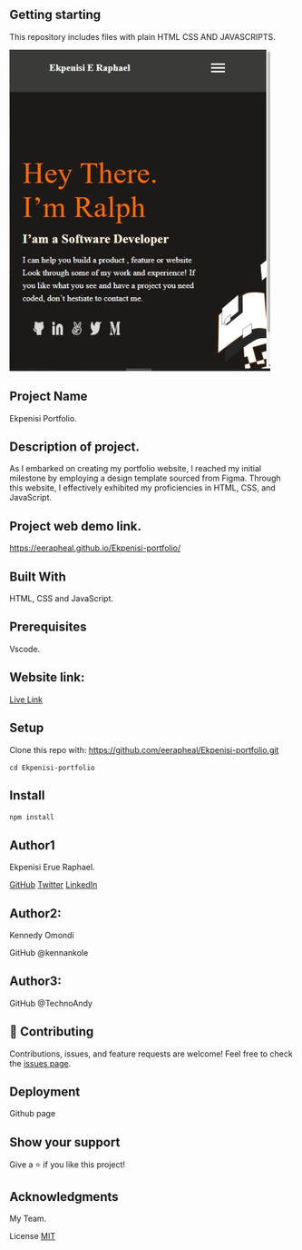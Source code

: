 ## Getting starting
This repository includes files with plain HTML CSS AND JAVASCRIPTS.

![](./images/WhatsApp%20Image%202022-08-18%20at%206.32.03%20AM.jpeg)
## Project Name
Ekpenisi Portfolio.

## Description of project.
As I embarked on creating my portfolio website, I reached my initial milestone by employing a design template sourced from Figma. Through this website, I effectively exhibited my proficiencies in HTML, CSS, and JavaScript.

## Project web demo link.
https://eerapheal.github.io/Ekpenisi-portfolio/

## Built With
HTML, CSS and JavaScript.

## Prerequisites
Vscode.

## Website link: 
[Live Link](https://eerapheal.github.io/Ekpenisi-portfolio/)

## Setup
Clone this repo with:
https://github.com/eerapheal/Ekpenisi-portfolio.git

```
cd Ekpenisi-portfolio
```
## Install
```
npm install
```
## Author1
Ekpenisi Erue Raphael.
 
[GitHub](https://github.com/eerapheal) 
[Twitter](https://twitter.com/ekpenisiraphael) 
[LinkedIn](https://www.linkedin.com/in/ekpenisi-e-raphael-9678a221a/)

## Author2:
Kennedy Omondi

GitHub @kennankole

## Author3:
GitHub @TechnoAndy

## 🤝 Contributing
Contributions, issues, and feature requests are welcome!
Feel free to check the [issues page](https://github.com/eerapheal/Ekpenisi-portfolio/issues/).

## Deployment
Github page

## Show your support
Give a ⭐️ if you like this project!

## Acknowledgments
My Team.

License
[MIT](https://github.com/eerapheal/Ekpenisi-portfolio/blob/main/LICENSE)

